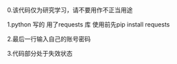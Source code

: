 0.该代码仅为研究学习，请不要用作不正当用途

1.python 写的  用了requests 库   使用前先pip install requests

2.最后一行输入自己的账号密码

3.代码部分处于失效状态
